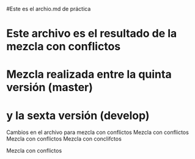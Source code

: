 
#Este es el archio.md de práctica
# Este archivo es el resultado de la mezcla con conflictos
# Mezcla realizada entre la quinta versión (master)
# y la sexta versión (develop)
Cambios en el archivo para mezcla con conflictos
Mezcla con conflictos
Mezcla con conflictos
Mezcla con conclifctos


Mezcla con conflictos
